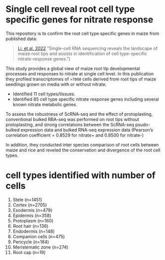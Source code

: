 # Single cell reveal root cell type specific genes for nitrate response

This repository is to confirm the root cell type specific genes in maize from published data:
> [Li, et al. 2022](https://doi.org/10.1016/j.cj.2022.02.004) "Single-cell RNA sequencing reveals the landscape of maize root tips and assists in identification of cell type-specific nitrate-response genes.")

This study provides a global view of maize root tip developmental processes and responses to nitrate at single cell level.
In this publication they profiled transcriptomes of `>7000` cells derived from root tips of maize seedlings grown on media with or without nitrate. 
- Identified 11 cell types/tissues. 
- Identified 85 cell type specific nitrate response genes including several known nitrate metabolic genes.

To assess the robustness of ScRNA-seq and the effect of protoplasting, conventional bulked RBA-seq was performed on root tips without protoplasting, and strong correlations between the ScRNA-seq psudo-bulked expression data and bulked RNA-seq expression data  (Pearson’s correlation coefficient = 0.8529 for nitrate+ and 0.8500 for nitrate-) 

In addition, they conducted inter species comparison of root cells between maize and rice and reveled the conservation and divergence of the root cell types.

# cell types identified with number of cells 

1) Stele (n=1451)
2) Cortex (n=2705)
3) Exodermis (n=479)
4) Epidermis (n=358)
5) Protoplasm (n=160)
6) Root hair (n=136)
7) Endodermis (n=148)
8) Companion cells (n=475)
9) Pericycle (n=164)
10) Meristematic zone (n=274)
11) Root cap (n=19)

